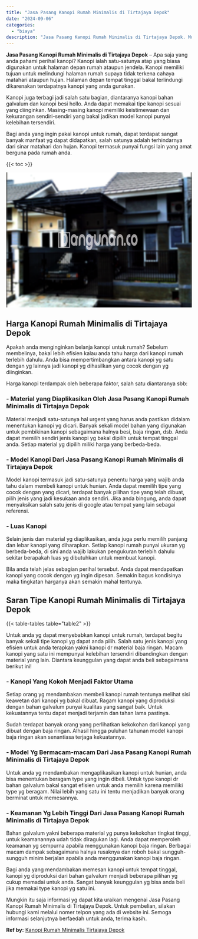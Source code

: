 ```yaml
---
title: "Jasa Pasang Kanopi Rumah Minimalis di Tirtajaya Depok"
date: "2024-09-06"
categories: 
  - "biaya"
description: "Jasa Pasang Kanopi Rumah Minimalis di Tirtajaya Depok. Mungkin itu saja informasi yg dapat kita uraikan mengenai Jasa Pasang Kanopi Rumah Minimalis di Tirtaj..."
---
```


**Jasa Pasang Kanopi Rumah Minimalis di Tirtajaya Depok** – Apa saja yang anda pahami perihal kanopi? Kanopi ialah satu-satunya atap yang biasa digunakan untuk halaman depan rumah ataupun jendela. Kanopi memiliki tujuan untuk melindungi halaman rumah supaya tidak terkena cahaya matahari ataupun hujan. Halaman depan tempat tinggal bakal terlindungi dikarenakan terdapatnya kanopi yang anda gunakan.

Kanopi juga terbagi jadi salah satu bagian, diantaranya kanopi bahan galvalum dan kanopi besi hollo. Anda dapat memakai tipe kanopi sesuai yang diinginkan. Masing-masing kanopi memiliki keistimewaan dan kekurangan sendiri-sendiri yang bakal jadikan model kanopi punyai kelebihan tersendiri.

Bagi anda yang ingin pakai kanopi untuk rumah, dapat terdapat sangat banyak manfaat yg dapat didapatkan, salah satunya adalah terhindarnya dari sinar matahari dan hujan. Kanopi termasuk punyai fungsi lain yang amat berguna pada rumah anda.

{{< toc >}}

![Jasa Pasang Kanopi Rumah Minimalis di Tirtajaya Depok](/images/harga-kanopi-minimalis-50.png)

## Harga Kanopi Rumah Minimalis di Tirtajaya Depok

Apakah anda menginginkan belanja kanopi untuk rumah? Sebelum membelinya, bakal lebih efisien kalau anda tahu harga dari kanopi rumah terlebih dahulu. Anda bisa mempertimbangkan antara kanopi yg satu dengan yg lainnya jadi kanopi yg dihasilkan yang cocok dengan yg diinginkan.

Harga kanopi terdampak oleh beberapa faktor, salah satu diantaranya sbb:

### \- Material yang Diaplikasikan Oleh Jasa Pasang Kanopi Rumah Minimalis di Tirtajaya Depok

Material menjadi satu-satunya hal urgent yang harus anda pastikan didalam menentukan kanopi yg dicari. Banyak sekali model bahan yang digunakan untuk pembikinan kanopi sebagaimana halnya besi, baja ringan, dsb. Anda dapat memilih sendiri jenis kanopi yg bakal dipilih untuk tempat tinggal anda. Setiap material yg dipilih miliki harga yang berbeda-beda.

### \- Model Kanopi Dari Jasa Pasang Kanopi Rumah Minimalis di Tirtajaya Depok

Model kanopi termasuk jadi satu-satunya penentu harga yang wajib anda tahu dalam membeli kanopi untuk hunian. Anda dapat memilih tipe yang cocok dengan yang dicari, terdapat banyak pilihan tipe yang telah dibuat, pilih jenis yang jadi kesukaan anda sendiri. Jika anda bingung, anda dapat menyaksikan salah satu jenis di google atau tempat yang lain sebagai referensi.

### \- Luas Kanopi

Selain jenis dan material yg diaplikasikan, anda juga perlu memilih panjang dan lebar kanopi yang diharapkan. Setiap kanopi rumah punyai ukuran yg berbeda-beda, di sini anda wajib lakukan pengukuran terlebih dahulu sekitar berapakah luas yg dibutuhkan untuk membuat kanopi.

Bila anda telah jelas sebagian perihal tersebut. Anda dapat mendapatkan kanopi yang cocok dengan yg ingin dipesan. Semakin bagus kondisinya maka tingkatan harganya akan semakin mahal tentunya.

## Saran Tipe Kanopi Rumah Minimalis di Tirtajaya Depok

{{< table-tables table="table2" >}}

Untuk anda yg dapat menyebabkan kanopi untuk rumah, terdapat begitu banyak sekali tipe kanopi yg dapat anda pilih. Salah satu jenis kanopi yang efisien untuk anda terapkan yakni kanopi dr material baja ringan. Macam kanopi yang satu ini mempunyai kelebihan tersendiri dibandingkan dengan material yang lain. Diantara keunggulan yang dapat anda beli sebagaimana berikut ini!

### \- Kanopi Yang Kokoh Menjadi Faktor Utama

Setiap orang yg mendambakan membeli kanopi rumah tentunya melihat sisi keawetan dari kanopi yg bakal dibuat. Ragam kanopi yang diproduksi dengan bahan galvalum punyai kualitas yang sangat baik. Untuk kekuatannya tentu dapat menjadi terjamin dan tahan lama pastinya.

Sudah terdapat banyak orang yang perlihatkan kekokohan dari kanopi yang dibuat dengan baja ringan. Alhasil hingga puluhan tahunan model kanopi baja ringan akan senantiasa terjaga kekuatannya.

### \- Model Yg Bermacam-macam Dari Jasa Pasang Kanopi Rumah Minimalis di Tirtajaya Depok

Untuk anda yg mendambakan mengaplikasikan kanopi untuk hunian, anda bisa menentukan beragam type yang ingin dibeli. Untuk type kanopi dr bahan galvalum bakal sangat efisien untuk anda memilih karena memiliki type yg beragam. Nilai lebih yang satu ini tentu menjadikan banyak orang berminat untuk memesannya.

### \- Keamanan Yg Lebih Tinggi Dari Jasa Pasang Kanopi Rumah Minimalis di Tirtajaya Depok

Bahan galvalum yakni beberapa material yg punya kekokohan tingkat tinggi, untuk keamanannya udah tidak diragukan lagi. Anda dapat memperoleh keamanan yg sempurna apabila menggunakan kanopi baja ringan. Berbagai macam dampak sebagaimana halnya rusaknya dan roboh bakal sungguh-sungguh minim berjalan apabila anda menggunakan kanopi baja ringan.

Bagi anda yang mendambakan memesan kanopi untuk tempat tinggal, kanopi yg diproduksi dari bahan galvalum menjadi beberapa pilihan yg cukup memadai untuk anda. Sangat banyak keunggulan yg bisa anda beli jika memakai type kanopi yg satu ini.

Mungkin itu saja informasi yg dapat kita uraikan mengenai Jasa Pasang Kanopi Rumah Minimalis di Tirtajaya Depok. Untuk pembelian, silakan hubungi kami melalui nomer telpon yang ada di website ini. Semoga informasi selanjutnya berfaedah untuk anda, terima kasih.

**Ref by:**  [Kanopi Rumah Minimalis Tirtajaya Depok](https://id.wikipedia.org/wiki/Kanopi)
